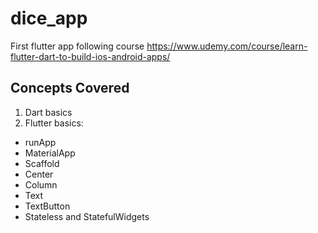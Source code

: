 # dice_app
First flutter app following course 
https://www.udemy.com/course/learn-flutter-dart-to-build-ios-android-apps/

## Concepts Covered
1. Dart basics 
2. Flutter basics:
* runApp
* MaterialApp
* Scaffold
* Center
* Column
* Text
* TextButton
* Stateless and StatefulWidgets
